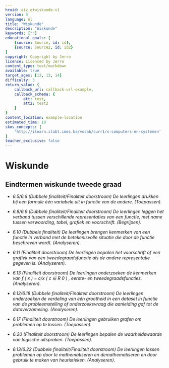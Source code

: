 ```yaml
---
hruid: aiz_etwiskunde-v1
version: 3
language: nl
title: "Wiskunde"
description: "Wiskunde"
keywords: [""]
educational_goals: [
    {source: Source, id: id}, 
    {source: Source2, id: id2}
]
copyright: Copyright by Jerro
licence: Licenced by Jerro
content_type: text/markdown
available: true
target_ages: [12, 13, 14]
difficulty: 3
return_value: {
    callback_url: callback-url-example,
    callback_schema: {
        att: test,
        att2: test2
    }
}
content_location: example-location
estimated_time: 10
skos_concepts: [
    'http://ilearn.ilabt.imec.be/vocab/curr1/s-computers-en-systemen'
]
teacher_exclusive: false
---
```

# Wiskunde 
## Eindtermen wiskunde tweede graad 

<em>
<ul><li>6.5/6.6 (Dubbele finaliteit/Finaliteit doorstroom) De leerlingen drukken bij een formule één variabele uit in functie van de andere. (Toepassen).</li></ul>
<ul><li>6.8/6.9 (Dubbele finaliteit/Finaliteit doorstroom) De leerlingen leggen het verband tussen verschillende representaties van een functie, met name tussen verwoording, tabel, grafiek en voorschrift. (Begrijpen).</li></ul>
<ul><li>6.10 (Dubbele finaliteit) De leerlingen brengen kenmerken van een functie in verband met de betekenisvolle situatie die door de functie beschreven wordt. (Analyseren).</li></ul>
<ul><li>6.11 (Finaliteit doorstroom) De leerlingen bepalen het voorschrift of een grafiek van een tweedegraadsfunctie als de andere representatie gegeven is. (Analyseren).</li></ul>
<ul><li>6.13 (Finaliteit doorstroom) De leerlingen onderzoeken de kenmerken van f ( x ) = c/x ( c ∈ R 0 ) , eerste- en tweedegraadsfuncties. (Analyseren).</li></ul>
<ul><li>6.12/6.18 (Dubbele finaliteit/Finaliteit doorstroom) De leerlingen onderzoeken de verdeling van één grootheid in een dataset in functie van de probleemstelling of onderzoeksvraag die aanleiding gaf tot de dataverzameling. (Analyseren).</li></ul>
<ul><li>6.17 (Finaliteit doorstroom) De leerlingen gebruiken grafen om problemen op te lossen. (Toepassen).</li></ul>
<ul><li>6.20 (Finaliteit doorstroom) De leerlingen bepalen de waarheidswaarde van logische uitspraken. (Toepassen).</li></ul>
<ul><li>6.13/6.22 (Dubbele finaliteit/Finaliteit doorstroom) De leerlingen lossen problemen op door te mathematiseren en demathematiseren en door gebruik te maken van heuristieken. (Analyseren).</li></ul>
</em>